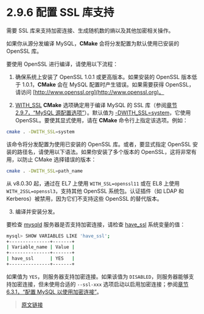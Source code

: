 # 2.9.6 配置 SSL 库支持

需要 SSL 库来支持加密连接、生成随机数的熵以及其他加密相关操作。

如果你从源分发编译 MySQL，**CMake** 会将分发配置为默认使用已安装的 OpenSSL 库。

要使用 OpenSSL 进行编译，请使用以下流程：

1. 确保系统上安装了 OpenSSL 1.0.1 或更高版本。如果安装的 OpenSSL 版本低于 1.0.1，**CMake** 会在 MySQL 配置时产生错误。如果需要获得 OpenSSL，请访问 [http://www.openssl.org](http://www.openssl.org)。

2. [WITH_SSL](/2/2.9/2.9.7/source-configuration-options.html#特性选项) **CMake** 选项确定用于编译 MySQL 的 SSL 库（参阅[章节 2.9.7，“MySQL 源配置选项”](/2/2.9/2.9.7/source-configuration-options.html#特性选项)）。默认值为 [-DWITH_SSL=system](/2/2.9/2.9.7/source-configuration-options.html#)，它使用 OpenSSL。要使其显式使用，请在 **CMake** 命令行上指定该选项。例如：

```bash
cmake . -DWITH_SSL=system
```

该命令将分发配置为使用已安装的 OpenSSL 库。或者，要显式指定 OpenSSL 安装的路径名，请使用以下语法。如果你安装了多个版本的 OpenSSL，这将非常有用，以防止 CMake 选择错误的版本：

```bash
cmake . -DWITH_SSL=path_name
```

从 v8.0.30 起，通过在 EL7 上使用 `WITH_SSL=openssl11` 或在 EL8 上使用 `WITH_2SSL=openssl3`，支持其他 OpenSSL 系统包。认证插件（如 LDAP 和 Kerberos）被禁用，因为它们不支持这些 OpenSSL 的替代版本。

3. 编译并安装分发。

要检查 [mysqld](/4/4.3/4.3.1/mysqld.html) 服务器是否支持加密连接，请检查 [have_ssl](/5/5.1/5.1.8/server-system-variables.html) 系统变量的值：

```bash
mysql> SHOW VARIABLES LIKE 'have_ssl';
+---------------+-------+
| Variable_name | Value |
+---------------+-------+
| have_ssl      | YES   |
+---------------+-------+
```

如果值为 `YES`，则服务器支持加密连接。如果该值为 `DISABLED`，则服务器能够支持加密连接，但未使用合适的 `--ssl-xxx` 选项启动以启用加密连接；参阅[章节 6.3.1，“配置 MySQL 以使用加密连接”](/6/6.3/6.3.1/using-encrypted-connections)。

> [原文链接](https://dev.mysql.com/doc/refman/8.0/en/source-ssl-library-configuration.html)
